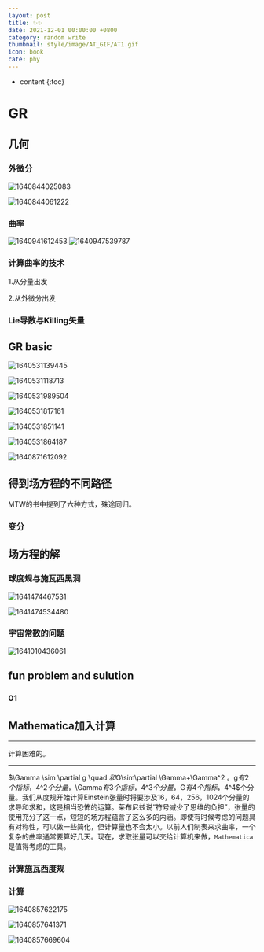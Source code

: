 ```yaml
---
layout: post
title: ✨✨
date: 2021-12-01 00:00:00 +0800
category: random write
thumbnail: style/image/AT_GIF/AT1.gif
icon: book
cate: phy
---
```

* content
{:toc}


# GR

## 几何

### 外微分

![1640844025083](style/image/ALL_MD_PIC/1640844025083.png)

![1640844061222](style/image/ALL_MD_PIC/1640844061222.png)

### 曲率

![1640941612453](style/image/ALL_MD_PIC/1640941612453.png)
![1640947539787](style/image/ALL_MD_PIC/1640947539787.png)

### 计算曲率的技术

1.从分量出发

2.从外微分出发

### Lie导数与Killing矢量

## GR basic

![1640531139445](style/image/ALL_MD_PIC/1640531139445.png)

![1640531118713](style/image/ALL_MD_PIC/1640531118713.png)

![1640531989504](style/image/ALL_MD_PIC/1640531989504.png)

![1640531817161](style/image/ALL_MD_PIC/1640531817161.png)

![1640531851141](style/image/ALL_MD_PIC/1640531851141.png)

![1640531864187](style/image/ALL_MD_PIC/1640531864187.png)

![1640871612092](style/image/ALL_MD_PIC/1640871612092.png)

## 得到场方程的不同路径

MTW的书中提到了六种方式，殊途同归。




### 变分


## 场方程的解

### 球度规与施瓦西黑洞

![1641474467531](style/image/ALL_MD_PIC/1641474467531.png)

![1641474534480](style/image/ALL_MD_PIC/1641474534480.png)

### 宇宙常数的问题

![1641010436061](style/image/ALL_MD_PIC/1641010436061.png)

## fun problem and sulution

### 01

## Mathematica加入计算

---

计算困难的。

---

$\Gamma \sim \partial g  \quad   $和$G\sim\partial \Gamma+\Gamma^2 $。$g$有2个指标，$4^2$个分量，$\Gamma$有3个指标，$4^3$个分量，$G$有4个指标，$4^4$个分量。我们从度规开始计算Einstein张量时将要涉及16，64，256，1024个分量的求导和求和，这是相当恐怖的运算。莱布尼兹说“符号减少了思维的负担”，张量的使用充分了这一点，短短的场方程蕴含了这么多的内涵。即使有时候考虑的问题具有对称性，可以做一些简化，但计算量也不会太小。以前人们制表来求曲率，一个复杂的曲率通常要算好几天。现在，求取张量可以交给计算机来做，`Mathematica`是值得考虑的工具。

### 计算施瓦西度规

### 计算

![1640857622175](style/image/ALL_MD_PIC/1640857622175.png)

![1640857641371](style/image/ALL_MD_PIC/1640857641371.png)

![1640857669604](style/image/ALL_MD_PIC/1640857669604.png)

<script>
$(".post-content p img").css("filter","invert(1)");
</script>

